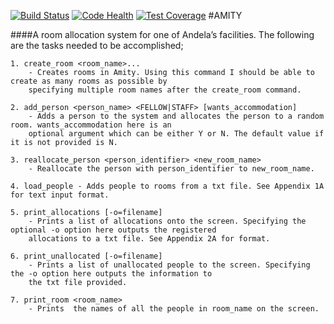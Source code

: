 [![Build Status](https://travis-ci.org/andela-gacheruevans/cp1-amity.svg?branch=develop)](https://travis-ci.org/andela-gacheruevans/cp1-amity)
[![Code Health](https://landscape.io/github/andela-gacheruevans/cp1-amity/develop/landscape.svg?style=flat)](https://landscape.io/github/andela-gacheruevans/cp1-amity/develop)
[![Test Coverage](https://codeclimate.com/repos/5820c59c631af60051001b3e/badges/9386e9148d3a76904344/coverage.svg)](https://codeclimate.com/repos/5820c59c631af60051001b3e/coverage)
#AMITY

####A room allocation system for one of Andela’s facilities. The following are the tasks needed to be accomplished;
    
    1. create_room <room_name>... 
        - Creates rooms in Amity. Using this command I should be able to create as many rooms as possible by 
        specifying multiple room names after the create_room command.
        
    2. add_person <person_name> <FELLOW|STAFF> [wants_accommodation]
        - Adds a person to the system and allocates the person to a random room. wants_accommodation here is an 
        optional argument which can be either Y or N. The default value if it is not provided is N.
    
    3. reallocate_person <person_identifier> <new_room_name> 
        - Reallocate the person with person_identifier to new_room_name.
    
    4. load_people - Adds people to rooms from a txt file. See Appendix 1A for text input format.
    
    5. print_allocations [-o=filename]  
        - Prints a list of allocations onto the screen. Specifying the optional -o option here outputs the registered 
        allocations to a txt file. See Appendix 2A for format.
    
    6. print_unallocated [-o=filename] 
        - Prints a list of unallocated people to the screen. Specifying the -o option here outputs the information to 
        the txt file provided.
    
    7. print_room <room_name> 
        - Prints  the names of all the people in room_name on the screen.
    
    
    

